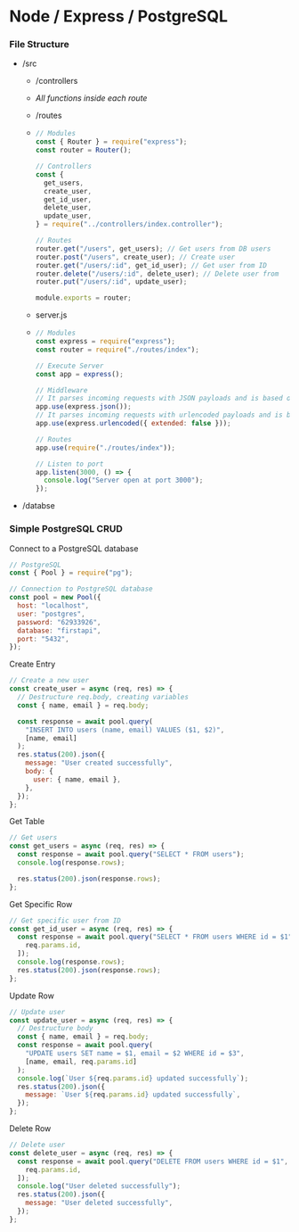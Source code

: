 # Node / Express / PostgreSQL

### File Structure

- /src

  - /controllers
  - _All functions inside each route_
  - /routes
  - ```js
    // Modules
    const { Router } = require("express");
    const router = Router();

    // Controllers
    const {
      get_users,
      create_user,
      get_id_user,
      delete_user,
      update_user,
    } = require("../controllers/index.controller");

    // Routes
    router.get("/users", get_users); // Get users from DB users
    router.post("/users", create_user); // Create user
    router.get("/users/:id", get_id_user); // Get user from ID
    router.delete("/users/:id", delete_user); // Delete user from
    router.put("/users/:id", update_user);

    module.exports = router;
    ```

  - server.js
  - ```js
    // Modules
    const express = require("express");
    const router = require("./routes/index");

    // Execute Server
    const app = express();

    // Middleware
    // It parses incoming requests with JSON payloads and is based on body-parser.
    app.use(express.json());
    // It parses incoming requests with urlencoded payloads and is based on body-parser.
    app.use(express.urlencoded({ extended: false }));

    // Routes
    app.use(require("./routes/index"));

    // Listen to port
    app.listen(3000, () => {
      console.log("Server open at port 3000");
    });
    ```

- /databse

### Simple PostgreSQL CRUD

Connect to a PostgreSQL database

```js
// PostgreSQL
const { Pool } = require("pg");

// Connection to PostgreSQL database
const pool = new Pool({
  host: "localhost",
  user: "postgres",
  password: "62933926",
  database: "firstapi",
  port: "5432",
});
```

Create Entry

```js
// Create a new user
const create_user = async (req, res) => {
  // Destructure req.body, creating variables
  const { name, email } = req.body;

  const response = await pool.query(
    "INSERT INTO users (name, email) VALUES ($1, $2)",
    [name, email]
  );
  res.status(200).json({
    message: "User created successfully",
    body: {
      user: { name, email },
    },
  });
};
```

Get Table

```js
// Get users
const get_users = async (req, res) => {
  const response = await pool.query("SELECT * FROM users");
  console.log(response.rows);

  res.status(200).json(response.rows);
};
```

Get Specific Row

```js
// Get specific user from ID
const get_id_user = async (req, res) => {
  const response = await pool.query("SELECT * FROM users WHERE id = $1", [
    req.params.id,
  ]);
  console.log(response.rows);
  res.status(200).json(response.rows);
};
```

Update Row

```js
// Update user
const update_user = async (req, res) => {
  // Destructure body
  const { name, email } = req.body;
  const response = await pool.query(
    "UPDATE users SET name = $1, email = $2 WHERE id = $3",
    [name, email, req.params.id]
  );
  console.log(`User ${req.params.id} updated successfully`);
  res.status(200).json({
    message: `User ${req.params.id} updated successfully`,
  });
};
```

Delete Row

```js
// Delete user
const delete_user = async (req, res) => {
  const response = await pool.query("DELETE FROM users WHERE id = $1", [
    req.params.id,
  ]);
  console.log("User deleted successfully");
  res.status(200).json({
    message: "User deleted successfully",
  });
};
```
